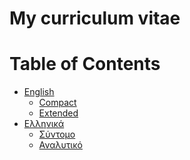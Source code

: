 # My curriculum vitae

Table of Contents
=================

* [English](https://github.com/li9i/CV/tree/master/en)
  * [Compact](https://github.com/li9i/CV/tree/master/en/short/cv_alexandros_filotheou.pdf)
  * [Extended](https://github.com/li9i/CV/tree/master/en/FULL/cv_alexandros_filotheou.pdf)
* [Ελληνικά](https://github.com/li9i/CV/tree/master/el)
  * [Σύντομο](https://github.com/li9i/CV/tree/master/el/%CF%83%CF%8D%CE%BD%CF%84%CE%BF%CE%BC%CE%BF/cv_alexandros_filotheou.pdf)
  * [Αναλυτικό](https://github.com/li9i/CV/blob/master/el/%CE%B1%CE%BD%CE%B1%CE%BB%CF%85%CF%84%CE%B9%CE%BA%CF%8C/cv_alexandros_filotheou.pdf)
